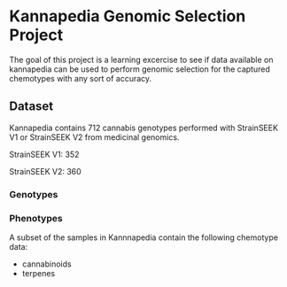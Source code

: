 # Kannapedia Genomic Selection Project

The goal of this project is a learning excercise to see if data available on kannapedia can be used to perform genomic selection for the captured chemotypes with any sort of accuracy.

## Dataset

Kannapedia contains 712 cannabis genotypes performed with StrainSEEK V1 or StrainSEEK V2 from medicinal genomics. 

StrainSEEK V1: 352

StrainSEEK V2: 360

### Genotypes



### Phenotypes

A subset of the samples in Kannnapedia contain the following chemotype data:
* cannabinoids
* terpenes

